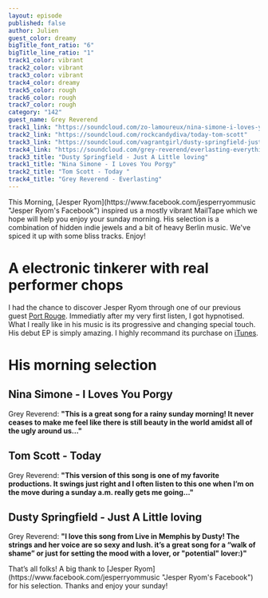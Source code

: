 ```yaml
---
layout: episode
published: false
author: Julien
guest_color: dreamy
bigTitle_font_ratio: "6"
bigTitle_line_ratio: "1"
track1_color: vibrant
track2_color: vibrant
track3_color: vibrant
track4_color: dreamy
track5_color: rough
track6_color: rough
track7_color: rough
category: "142"
guest_name: Grey Reverend
track1_link: "https://soundcloud.com/zo-lamoureux/nina-simone-i-loves-you-porgy"
track2_link: "https://soundcloud.com/rockcandydiva/today-tom-scott"
track3_link: "https://soundcloud.com/vagrantgirl/dusty-springfield-just-a-little-loving"
track4_link: "https://soundcloud.com/grey-reverend/everlasting-everything-radio"
track3_title: "Dusty Springfield - Just A Little loving"
track1_title: "Nina Simone - I Loves You Porgy"
track2_title: "Tom Scott - Today "
track4_title: "Grey Reverend - Everlasting"
---
```


<p id="introduction">
This Morning, [Jesper Ryom](https://www.facebook.com/jesperryommusic "Jesper Ryom's Facebook") inspired us a mostly vibrant MailTape which we hope will help you enjoy your sunday morning. His selection is a combination of hidden indie jewels and a bit of heavy Berlin music. We've spiced it up with some bliss tracks. Enjoy!</p>

# A electronic tinkerer with real performer chops

I had the chance to discover Jesper Ryom through one of our previous guest [Port Rouge](http://mailta.pe/132/Port-Rouge/). Immediatly after my very first listen, I got hypnotised. What I really like in his music is its progressive and changing special touch. His debut EP is simply amazing. I highly recommand its purchase on [iTunes](https://itunes.apple.com/album/syvsover-ep/id645445493 "buy now!").

# His morning selection

## Nina Simone - I Loves You Porgy
Grey Reverend: **"**This is a great song for a rainy sunday morning! It never ceases to make me feel like there is still beauty in the world amidst all of the ugly around us…**"**

## Tom Scott - Today
Grey Reverend: **"**This version of this song is one of my favorite productions. It swings just right and I often listen to this one when I’m on the move during a sunday a.m. really gets me going…**"**

## Dusty Springfield - Just A Little loving
Grey Reverend: **"**I love this song from Live in Memphis by Dusty! The strings and her voice are so sexy and lush. it’s a great song for a “walk of shame” or just for setting the mood with a lover, or **"**potential**"** lover:)**"**

<p id="outroduction">
That’s all folks! A big thank to [Jesper Ryom](https://www.facebook.com/jesperryommusic "Jesper Ryom's Facebook") for his selection. Thanks and enjoy your sunday!
</p>